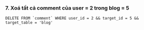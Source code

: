### 7. Xoá tất cả comment của user = 2 trong blog = 5
```mysql
DELETE FROM `comment` WHERE user_id = 2 && target_id = 5 && target_table = 'blog'
```

